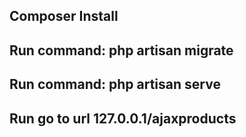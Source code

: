 ## Composer Install
## Run command: php artisan migrate

## Run command: php artisan serve

## Run go to url 127.0.0.1/ajaxproducts
